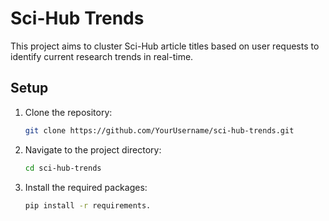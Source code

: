 # Sci-Hub Trends

This project aims to cluster Sci-Hub article titles based on user requests to identify current research trends in real-time.

## Setup

1.  Clone the repository:
    ```bash
    git clone https://github.com/YourUsername/sci-hub-trends.git
    ```
2.  Navigate to the project directory:
    ```bash
    cd sci-hub-trends
    ```
3.  Install the required packages:
    ```bash
    pip install -r requirements.
